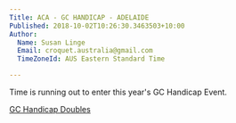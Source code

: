 ```yaml
---
Title: ACA - GC HANDICAP - ADELAIDE
Published: 2018-10-02T10:26:30.3463503+10:00
Author:
  Name: Susan Linge
  Email: croquet.australia@gmail.com
  TimeZoneId: AUS Eastern Standard Time

---
```

Time is running out to enter this year's GC Handicap Event. 

[GC Handicap Doubles](2018Flyer-GC-HandicapAdelaide-final.word)